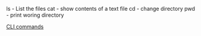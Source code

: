 ls - List the files
cat - show contents of a text file
cd - change directory
pwd - print woring directory

[CLI commands](docs/cli.md)